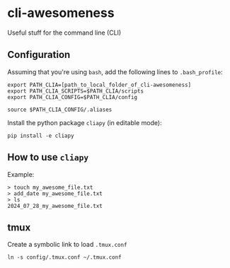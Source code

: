 # cli-awesomeness

Useful stuff for the command line (CLI)

## Configuration

Assuming that you're using `bash`, add the following lines to `.bash_profile`:
```
export PATH_CLIA=[path_to_local_folder_of_cli-awesomeness]
export PATH_CLIA_SCRIPTS=$PATH_CLIA/scripts
export PATH_CLIA_CONFIG=$PATH_CLIA/config

source $PATH_CLIA_CONFIG/.aliases
```

Install the python package `cliapy` (in editable mode):
```
pip install -e cliapy
```

## How to use `cliapy`

Example:
```
> touch my_awesome_file.txt
> add_date my_awesome_file.txt 
> ls
2024_07_28_my_awesome_file.txt
```

## tmux

Create a symbolic link to load `.tmux.conf`
```
ln -s config/.tmux.conf ~/.tmux.conf
```
